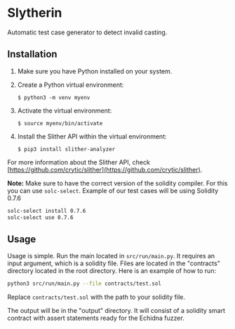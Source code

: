 # Slytherin

Automatic test case generator to detect invalid casting.

## Installation

1. Make sure you have Python installed on your system.
2. Create a Python virtual environment:

   ```
   $ python3 -m venv myenv
   ```

3. Activate the virtual environment:

   ```
   $ source myenv/bin/activate
   ```

4. Install the Slither API within the virtual environment:

   ```
   $ pip3 install slither-analyzer
   ```

For more information about the Slither API, check [https://github.com/crytic/slither](https://github.com/crytic/slither).

**Note:** Make sure to have the correct version of the solidity compiler. For this you can use `solc-select`. Example of our 
test cases will be using Solidity 0.7.6

```bash
solc-select install 0.7.6
solc-select use 0.7.6
```


## Usage

Usage is simple. Run the main located in `src/run/main.py`. It requires an input argument, which is a solidity file. Files are located in the "contracts" directory located in the root directory. Here is an example of how to run:

```bash
python3 src/run/main.py --file contracts/test.sol
```

Replace `contracts/test.sol` with the path to your solidity file.

The output will be in the "output" directory. It will consist of a solidity smart contract with assert statements ready for the Echidna fuzzer.
